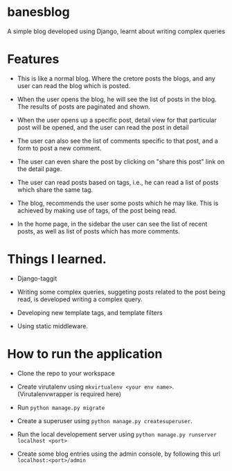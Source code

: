 # banesblog
A simple blog developed using Django, learnt about writing complex queries

# Features

* This is like a normal blog. Where the cretore posts the blogs, and any user can read the blog which is posted.

* When the user opens the blog, he will see the list of posts in the blog. The results of posts are paginated and shown.

* When the user opens up a specific post, detail view for that particular post will be opened, and the user can read the post in detail

* The user can also see the list of comments specific to that post,  and a form to post a new comment.

* The user can even share the post by clicking on "share this post" link on the detail page. 

* The user can read posts based on tags, i.e., he can read a list of posts which share the same tag.

* The blog, recommends the user some posts which he may like. This is achieved by making use of tags, of the post being read.

* In the home page, in the sidebar the user can see the list of recent posts, as well as list of posts which has more comments.

# Things I learned.

* Django-taggit

* Writing some complex queries, suggeting posts related to the post being read, is developed writing a complex query.

* Developing new template tags, and template filters

* Using static middleware.

# How to run the application

* Clone the repo to your workspace

* Create virutalenv using `mkvirtualenv <your env name>`. (Virutalenvwrapper is required here)

* Run `python manage.py migrate`

* Create a superuser using `python manage.py createsuperuser`.

* Run the local developement server using `python manage.py runserver localhost <port>`

* Create some blog entries using the admin console, by following this url `localhost:<port>/admin`



